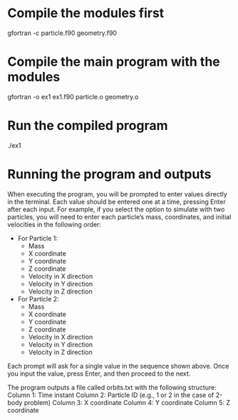 
# Compile the modules first
gfortran -c particle.f90 geometry.f90

# Compile the main program with the modules
gfortran -o ex1 ex1.f90 particle.o geometry.o

# Run the compiled program
./ex1

# Running the program and outputs

When executing the program, you will be prompted to enter values directly in the terminal. Each value should be entered one at a time, pressing Enter after each input. For example, if you select the option to simulate with two particles, you will need to enter each particle’s mass, coordinates, and initial velocities in the following order:
* For Particle 1:
  - Mass
  - X coordinate
  - Y coordinate
  - Z coordinate
  - Velocity in X direction
  - Velocity in Y direction
  - Velocity in Z direction
* For Particle 2:
  - Mass
  - X coordinate
  - Y coordinate
  - Z coordinate
  - Velocity in X direction
  - Velocity in Y direction
  - Velocity in Z direction

Each prompt will ask for a single value in the sequence shown above. Once you input the value, press Enter, and then proceed to the next.

The program outputs a file called orbits.txt with the following structure:
  Column 1: Time instant
  Column 2: Particle ID (e.g., 1 or 2 in the case of 2-body problem)
  Column 3: X coordinate
  Column 4: Y coordinate
  Column 5: Z coordinate
